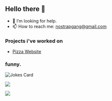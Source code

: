 ## Hello there 👋
- 🤔 I’m looking for help.
- 📫 How to reach me: nostrapgang@gmail.com

### Projects i've worked on
- [Pizza Website](https://timnilsson04.github.io/te4-pizzeria/)

### funny.

![Jokes Card](https://readme-jokes.vercel.app/api) 


![](http://github-profile-summary-cards.vercel.app/api/cards/profile-details?username=albertsparrman&theme=react) 

![](http://github-profile-summary-cards.vercel.app/api/cards/most-commit-language?username=albertsparrman&theme=react) 
<!--
**albertsparrman/albertsparrman** is a ✨ _special_ ✨ repository because its `README.md` (this file) appears on your GitHub profile.

Here are some ideas to get you started:

- 🔭 I’m currently working on ...
- 🌱 I’m currently learning ...
- 👯 I’m looking to collaborate on ...
- 🤔 I’m looking for help with ...
- 💬 Ask me about ...
- 📫 How to reach me: ...
- 😄 Pronouns: ...
- ⚡ Fun fact: ...
-->
